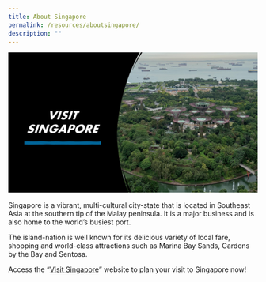 ```yaml
---
title: About Singapore
permalink: /resources/aboutsingapore/
description: ""
---
```

![](/images/ermcs-website-visit-singapore.jpg)

Singapore is a vibrant, multi-cultural city-state that is located in Southeast Asia at the southern tip of the Malay peninsula. It is a major business and is also home to the world’s busiest port.

The island-nation is well known for its delicious variety of local fare, shopping and world-class attractions such as Marina Bay Sands, Gardens by the Bay and Sentosa. 

Access the “[Visit Singapore](https://www.visitsingapore.com/en/)” website to plan your visit to Singapore now!